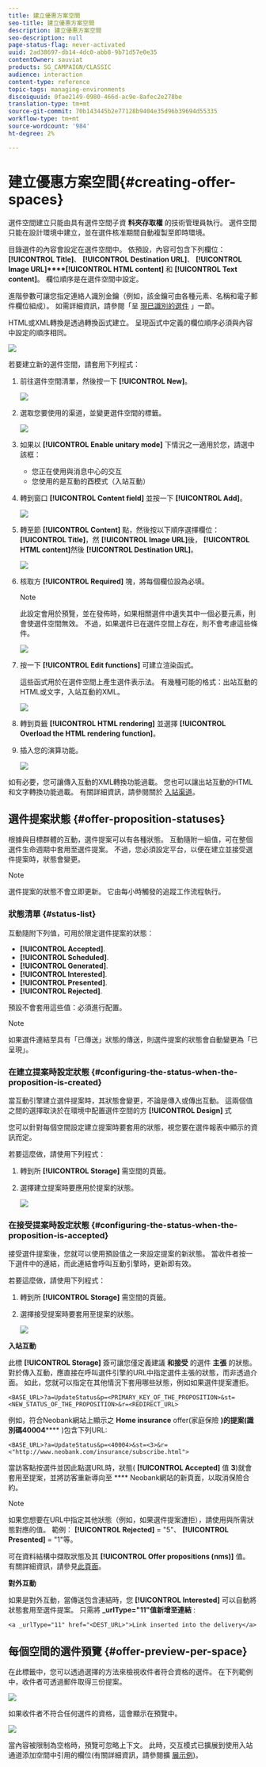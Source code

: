```yaml
---
title: 建立優惠方案空間
seo-title: 建立優惠方案空間
description: 建立優惠方案空間
seo-description: null
page-status-flag: never-activated
uuid: 2ad38697-db14-4dc0-abb8-9b71d57e0e35
contentOwner: sauviat
products: SG_CAMPAIGN/CLASSIC
audience: interaction
content-type: reference
topic-tags: managing-environments
discoiquuid: 0fae2149-0980-466d-ac9e-8afec2e278be
translation-type: tm+mt
source-git-commit: 70b143445b2e77128b9404e35d96b39694d55335
workflow-type: tm+mt
source-wordcount: '984'
ht-degree: 2%

---
```



# 建立優惠方案空間{#creating-offer-spaces}

選件空間建立只能由具有選件空間子資 **料夾存取權** 的技術管理員執行。 選件空間只能在設計環境中建立，並在選件核准期間自動複製至即時環境。

目錄選件的內容會設定在選件空間中。 依預設，內容可包含下列欄位： **[!UICONTROL Title]**、 **[!UICONTROL Destination URL]**、 **[!UICONTROL Image URL]****[!UICONTROL HTML content]** 和 **[!UICONTROL Text content]**。 欄位順序是在選件空間中設定。

進階參數可讓您指定連絡人識別金鑰（例如，該金鑰可由各種元素、名稱和電子郵件欄位組成）。 如需詳細資訊，請參閱「呈 [現已識別的選件](../../interaction/using/integration-via-javascript--client-side-.md#presenting-an-identified-offer) 」一節。

HTML或XML轉換是透過轉換函式建立。 呈現函式中定義的欄位順序必須與內容中設定的順序相同。

![](assets/offer_space_create_009.png)

若要建立新的選件空間，請套用下列程式：

1. 前往選件空間清單，然後按一下 **[!UICONTROL New]**。

   ![](assets/offer_space_create_001.png)

1. 選取您要使用的渠道，並變更選件空間的標籤。

   ![](assets/offer_space_create_002.png)

1. 如果以 **[!UICONTROL Enable unitary mode]** 下情況之一適用於您，請選中該框：

   * 您正在使用與消息中心的交互
   * 您使用的是互動的酉模式（入站互動）

1. 轉到窗口 **[!UICONTROL Content field]** 並按一下 **[!UICONTROL Add]**。

   ![](assets/offer_space_create_003.png)

1. 轉至節 **[!UICONTROL Content]** 點，然後按以下順序選擇欄位： **[!UICONTROL Title]**，然 **[!UICONTROL Image URL]**&#x200B;後， **[!UICONTROL HTML content]**&#x200B;然後 **[!UICONTROL Destination URL]**。

   ![](assets/offer_space_create_004.png)

1. 核取方 **[!UICONTROL Required]** 塊，將每個欄位設為必填。

   >[!NOTE]
   >
   >此設定會用於預覽，並在發佈時，如果相關選件中遺失其中一個必要元素，則會使選件空間無效。 不過，如果選件已在選件空間上存在，則不會考慮這些條件。

   ![](assets/offer_space_create_005.png)

1. 按一下 **[!UICONTROL Edit functions]** 可建立渲染函式。

   這些函式用於在選件空間上產生選件表示法。 有幾種可能的格式：出站互動的HTML或文字，入站互動的XML。

   ![](assets/offer_space_create_006.png)

1. 轉到頁籤 **[!UICONTROL HTML rendering]** 並選擇 **[!UICONTROL Overload the HTML rendering function]**。
1. 插入您的演算功能。

   ![](assets/offer_space_create_007.png)

如有必要，您可讓傳入互動的XML轉換功能過載。 您也可以讓出站互動的HTML和文字轉換功能過載。 有關詳細資訊，請參閱關於 [入站渠道](../../interaction/using/about-inbound-channels.md)。

## 選件提案狀態 {#offer-proposition-statuses}

根據與目標群體的互動，選件提案可以有各種狀態。 互動隨附一組值，可在整個選件生命週期中套用至選件提案。 不過，您必須設定平台，以便在建立並接受選件提案時，狀態會變更。

>[!NOTE]
>
>選件提案的狀態不會立即更新。 它由每小時觸發的追蹤工作流程執行。

### 狀態清單 {#status-list}

互動隨附下列值，可用於限定選件提案的狀態：

* **[!UICONTROL Accepted]**.
* **[!UICONTROL Scheduled]**.
* **[!UICONTROL Generated]**.
* **[!UICONTROL Interested]**.
* **[!UICONTROL Presented]**.
* **[!UICONTROL Rejected]**.

預設不會套用這些值：必須進行配置。

>[!NOTE]
>
>如果選件連結至具有「已傳送」狀態的傳送，則選件提案的狀態會自動變更為「已呈現」。

### 在建立提案時設定狀態 {#configuring-the-status-when-the-proposition-is-created}

當互動引擎建立選件提案時，其狀態會變更，不論是傳入或傳出互動。 這兩個值之間的選擇取決於在環境中配置選件空間的方 **[!UICONTROL Design]** 式

您可以針對每個空間設定建立提案時要套用的狀態，視您要在選件報表中顯示的資訊而定。

若要這麼做，請使用下列程式：

1. 轉到所 **[!UICONTROL Storage]** 需空間的頁籤。
1. 選擇建立提案時要應用於提案的狀態。

   ![](assets/offer_update_status_001.png)

### 在接受提案時設定狀態 {#configuring-the-status-when-the-proposition-is-accepted}

接受選件提案後，您就可以使用預設值之一來設定提案的新狀態。 當收件者按一下選件中的連結，而此連結會呼叫互動引擎時，更新即有效。

若要這麼做，請使用下列程式：

1. 轉到所 **[!UICONTROL Storage]** 需空間的頁籤。
1. 選擇接受提案時要套用至提案的狀態。

   ![](assets/offer_update_status_002.png)

**入站互動**

此標 **[!UICONTROL Storage]** 簽可讓您僅定義建議 **和接受** 的選件 **主張** 的狀態。 對於傳入互動，應直接在呼叫選件引擎的URL中指定選件主張的狀態，而非透過介面。 如此，您就可以指定在其他情況下套用哪些狀態，例如如果選件提案遭拒。

```
<BASE_URL>?a=UpdateStatus&p=<PRIMARY_KEY_OF_THE_PROPOSITION>&st=<NEW_STATUS_OF_THE_PROPOSITION>&r=<REDIRECT_URL>
```

例如，符合Neobank網站上顯示之 **Home insurance** offer(家庭保險 **)的提案(識別碼40004****** )包含下列URL:

```
<BASE_URL>?a=UpdateStatus&p=<40004>&st=<3>&r=<"http://www.neobank.com/insurance/subscribe.html">
```

當訪客點按選件並因此點選URL時，狀態( **[!UICONTROL Accepted]** 值 **3**)就會套用至提案，並將訪客重新導向至 **** Neobank網站的新頁面，以取消保險合約。

>[!NOTE]
>
>如果您想要在URL中指定其他狀態（例如，如果選件提案遭拒），請使用與所需狀態對應的值。 範例： **[!UICONTROL Rejected]** = &quot;5&quot;、 **[!UICONTROL Presented]** = &quot;1&quot;等。
>
>可在資料結構中擷取狀態及其 **[!UICONTROL Offer propositions (nms)]** 值。 有關詳細資訊，請參見[此頁面](../../configuration/using/data-schemas.md)。

**對外互動**

如果是對外互動，當傳送包含連結時，您 **[!UICONTROL Interested]** 可以自動將狀態套用至選件提案。 只需將 **_urlType=&quot;11&quot;值新增至連結** :

```
<a _urlType="11" href="<DEST_URL>">Link inserted into the delivery</a>
```

## 每個空間的選件預覽 {#offer-preview-per-space}

在此標籤中，您可以透過選擇的方法來檢視收件者符合資格的選件。 在下列範例中，收件者可透過郵件取得三份提案。

![](assets/offer_space_overview_002.png)

如果收件者不符合任何選件的資格，這會顯示在預覽中。

![](assets/offer_space_overview_001.png)

當內容被限制為空格時，預覽可忽略上下文。 此時，交互模式已擴展到使用入站通道添加空間中引用的欄位(有關詳細資訊，請參閱擴 [展示例](../../interaction/using/extension-example.md))。
